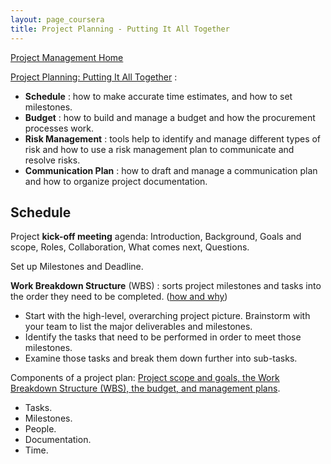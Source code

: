```yaml
---
layout: page_coursera
title: Project Planning - Putting It All Together
---
```


[Project Management Home](../00index)

[Project Planning: Putting It All Together](https://www.coursera.org/learn/project-planning-google/home/module/1) :
* **Schedule** : how to make accurate time estimates, and how to set milestones.
* **Budget** : how to build and manage a budget and how the procurement processes work.
* **Risk Management** : tools help to identify and manage different types of risk and how to use a risk management plan to communicate and resolve risks.
* **Communication Plan** : how to draft and manage a communication plan and how to organize project documentation.

## Schedule

Project **kick-off meeting** agenda: Introduction, Background, Goals and scope, Roles, Collaboration, What comes next, Questions.

Set up Milestones and Deadline.

**Work Breakdown Structure** (WBS) : sorts project milestones and tasks into the order they need to be completed. ([how and why](https://www.lucidchart.com/blog/how-to-create-a-work-breakdown-structure-and-why-you-should))
* Start with the high-level, overarching project picture. Brainstorm with your team to list the major deliverables and milestones.
* Identify the tasks that need to be performed in order to meet those milestones.
* Examine those tasks and break them down further into sub-tasks.


Components of a project plan: <u>Project scope and goals, the Work Breakdown Structure (WBS), the budget, and management plans</u>.
* Tasks.
* Milestones.
* People.
* Documentation.
* Time.
